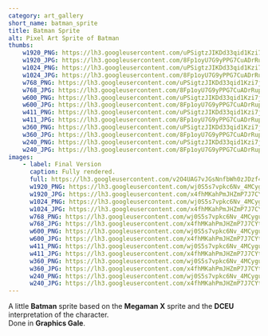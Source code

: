 ```yaml
---
category: art_gallery
short_name: batman_sprite
title: Batman Sprite
alt: Pixel Art Sprite of Batman
thumbs:
    w1920_PNG: https://lh3.googleusercontent.com/uPSigtzJIKDd33qid1Kzi7jbingm13ftCgKSDoEHUU1j_YhX7izTxBFLlAfwJ_-4m6SLQmBh9yWhviJmIclpwA6WiDt15UhyoEsZNpy0sv7z0KaYdqu_YVYwaO5cG5-uv_OCcCcp9A=w355
    w1920_JPG: https://lh3.googleusercontent.com/8Fp1oyU7G9yPPG7CuADrRupp4vCNwBUraNPzfC15LMaStu9WxmAjoRjLBbrJ0fdvbaTupNK-x-0rJBJsd9nWlUgUdXGS7hWJ_GdOGyKNaHdDRnSjnTHgMqMXiyEwbxMl10f-C_SKmA=w355
    w1024_PNG: https://lh3.googleusercontent.com/uPSigtzJIKDd33qid1Kzi7jbingm13ftCgKSDoEHUU1j_YhX7izTxBFLlAfwJ_-4m6SLQmBh9yWhviJmIclpwA6WiDt15UhyoEsZNpy0sv7z0KaYdqu_YVYwaO5cG5-uv_OCcCcp9A=w284
    w1024_JPG: https://lh3.googleusercontent.com/8Fp1oyU7G9yPPG7CuADrRupp4vCNwBUraNPzfC15LMaStu9WxmAjoRjLBbrJ0fdvbaTupNK-x-0rJBJsd9nWlUgUdXGS7hWJ_GdOGyKNaHdDRnSjnTHgMqMXiyEwbxMl10f-C_SKmA=w284
    w768_PNG: https://lh3.googleusercontent.com/uPSigtzJIKDd33qid1Kzi7jbingm13ftCgKSDoEHUU1j_YhX7izTxBFLlAfwJ_-4m6SLQmBh9yWhviJmIclpwA6WiDt15UhyoEsZNpy0sv7z0KaYdqu_YVYwaO5cG5-uv_OCcCcp9A=w213
    w768_JPG: https://lh3.googleusercontent.com/8Fp1oyU7G9yPPG7CuADrRupp4vCNwBUraNPzfC15LMaStu9WxmAjoRjLBbrJ0fdvbaTupNK-x-0rJBJsd9nWlUgUdXGS7hWJ_GdOGyKNaHdDRnSjnTHgMqMXiyEwbxMl10f-C_SKmA=w213
    w600_PNG: https://lh3.googleusercontent.com/uPSigtzJIKDd33qid1Kzi7jbingm13ftCgKSDoEHUU1j_YhX7izTxBFLlAfwJ_-4m6SLQmBh9yWhviJmIclpwA6WiDt15UhyoEsZNpy0sv7z0KaYdqu_YVYwaO5cG5-uv_OCcCcp9A=w166
    w600_JPG: https://lh3.googleusercontent.com/8Fp1oyU7G9yPPG7CuADrRupp4vCNwBUraNPzfC15LMaStu9WxmAjoRjLBbrJ0fdvbaTupNK-x-0rJBJsd9nWlUgUdXGS7hWJ_GdOGyKNaHdDRnSjnTHgMqMXiyEwbxMl10f-C_SKmA=w166
    w411_PNG: https://lh3.googleusercontent.com/uPSigtzJIKDd33qid1Kzi7jbingm13ftCgKSDoEHUU1j_YhX7izTxBFLlAfwJ_-4m6SLQmBh9yWhviJmIclpwA6WiDt15UhyoEsZNpy0sv7z0KaYdqu_YVYwaO5cG5-uv_OCcCcp9A=w114
    w411_JPG: https://lh3.googleusercontent.com/8Fp1oyU7G9yPPG7CuADrRupp4vCNwBUraNPzfC15LMaStu9WxmAjoRjLBbrJ0fdvbaTupNK-x-0rJBJsd9nWlUgUdXGS7hWJ_GdOGyKNaHdDRnSjnTHgMqMXiyEwbxMl10f-C_SKmA=w114
    w360_PNG: https://lh3.googleusercontent.com/uPSigtzJIKDd33qid1Kzi7jbingm13ftCgKSDoEHUU1j_YhX7izTxBFLlAfwJ_-4m6SLQmBh9yWhviJmIclpwA6WiDt15UhyoEsZNpy0sv7z0KaYdqu_YVYwaO5cG5-uv_OCcCcp9A=w100
    w360_JPG: https://lh3.googleusercontent.com/8Fp1oyU7G9yPPG7CuADrRupp4vCNwBUraNPzfC15LMaStu9WxmAjoRjLBbrJ0fdvbaTupNK-x-0rJBJsd9nWlUgUdXGS7hWJ_GdOGyKNaHdDRnSjnTHgMqMXiyEwbxMl10f-C_SKmA=w100
    w240_PNG: https://lh3.googleusercontent.com/uPSigtzJIKDd33qid1Kzi7jbingm13ftCgKSDoEHUU1j_YhX7izTxBFLlAfwJ_-4m6SLQmBh9yWhviJmIclpwA6WiDt15UhyoEsZNpy0sv7z0KaYdqu_YVYwaO5cG5-uv_OCcCcp9A=w66
    w240_JPG: https://lh3.googleusercontent.com/8Fp1oyU7G9yPPG7CuADrRupp4vCNwBUraNPzfC15LMaStu9WxmAjoRjLBbrJ0fdvbaTupNK-x-0rJBJsd9nWlUgUdXGS7hWJ_GdOGyKNaHdDRnSjnTHgMqMXiyEwbxMl10f-C_SKmA=w66
images:
    - label: Final Version
      caption: Fully rendered.
      full: https://lh3.googleusercontent.com/v2O4UAG7vJGsNnfbWh0zJDzf4tYXJYZ3HTjX2LVYXZDmTSm9Lxq8FG2sPfOTgz7ZINECs2Q5t1f-HFPbsXzV4zL7WC2JiMP7FOO5Z9uKMr3JauNAAL_i_7O8dmJRdTklOYaRVfmHCg=w1080-h1080
      w1920_PNG: https://lh3.googleusercontent.com/wj0S5s7vpkc6Nv_4MCyguuEQ8Eu8zdWuXiHNQjM2um224LIinRM9EseYDnfah9zBc5KllOjGNCa7y3di7o-3JM_h1G6whFJVVSM44mjptbcLLdvBCEXSkA-EwRpPRO3-OoomIUcTuQ=w850
      w1920_JPG: https://lh3.googleusercontent.com/x4fhMKahPmJHZmP7J7CYtNXt-jvYjUKAVMb7AirgRwHYhQSlrIwnDfT_PSziZfYqFszawesF14HFm7noC4k7d3Yy_8SWOPXBueHa292N9e0y74NIkvU2nuGCLJNCD_l1pYaZCrSynA=w850
      w1024_PNG: https://lh3.googleusercontent.com/wj0S5s7vpkc6Nv_4MCyguuEQ8Eu8zdWuXiHNQjM2um224LIinRM9EseYDnfah9zBc5KllOjGNCa7y3di7o-3JM_h1G6whFJVVSM44mjptbcLLdvBCEXSkA-EwRpPRO3-OoomIUcTuQ=w711
      w1024_JPG: https://lh3.googleusercontent.com/x4fhMKahPmJHZmP7J7CYtNXt-jvYjUKAVMb7AirgRwHYhQSlrIwnDfT_PSziZfYqFszawesF14HFm7noC4k7d3Yy_8SWOPXBueHa292N9e0y74NIkvU2nuGCLJNCD_l1pYaZCrSynA=w711
      w768_PNG: https://lh3.googleusercontent.com/wj0S5s7vpkc6Nv_4MCyguuEQ8Eu8zdWuXiHNQjM2um224LIinRM9EseYDnfah9zBc5KllOjGNCa7y3di7o-3JM_h1G6whFJVVSM44mjptbcLLdvBCEXSkA-EwRpPRO3-OoomIUcTuQ=w533
      w768_JPG: https://lh3.googleusercontent.com/x4fhMKahPmJHZmP7J7CYtNXt-jvYjUKAVMb7AirgRwHYhQSlrIwnDfT_PSziZfYqFszawesF14HFm7noC4k7d3Yy_8SWOPXBueHa292N9e0y74NIkvU2nuGCLJNCD_l1pYaZCrSynA=w533
      w600_PNG: https://lh3.googleusercontent.com/wj0S5s7vpkc6Nv_4MCyguuEQ8Eu8zdWuXiHNQjM2um224LIinRM9EseYDnfah9zBc5KllOjGNCa7y3di7o-3JM_h1G6whFJVVSM44mjptbcLLdvBCEXSkA-EwRpPRO3-OoomIUcTuQ=w416
      w600_JPG: https://lh3.googleusercontent.com/x4fhMKahPmJHZmP7J7CYtNXt-jvYjUKAVMb7AirgRwHYhQSlrIwnDfT_PSziZfYqFszawesF14HFm7noC4k7d3Yy_8SWOPXBueHa292N9e0y74NIkvU2nuGCLJNCD_l1pYaZCrSynA=w416
      w411_PNG: https://lh3.googleusercontent.com/wj0S5s7vpkc6Nv_4MCyguuEQ8Eu8zdWuXiHNQjM2um224LIinRM9EseYDnfah9zBc5KllOjGNCa7y3di7o-3JM_h1G6whFJVVSM44mjptbcLLdvBCEXSkA-EwRpPRO3-OoomIUcTuQ=w285
      w411_JPG: https://lh3.googleusercontent.com/x4fhMKahPmJHZmP7J7CYtNXt-jvYjUKAVMb7AirgRwHYhQSlrIwnDfT_PSziZfYqFszawesF14HFm7noC4k7d3Yy_8SWOPXBueHa292N9e0y74NIkvU2nuGCLJNCD_l1pYaZCrSynA=w285
      w360_PNG: https://lh3.googleusercontent.com/wj0S5s7vpkc6Nv_4MCyguuEQ8Eu8zdWuXiHNQjM2um224LIinRM9EseYDnfah9zBc5KllOjGNCa7y3di7o-3JM_h1G6whFJVVSM44mjptbcLLdvBCEXSkA-EwRpPRO3-OoomIUcTuQ=w250
      w360_JPG: https://lh3.googleusercontent.com/x4fhMKahPmJHZmP7J7CYtNXt-jvYjUKAVMb7AirgRwHYhQSlrIwnDfT_PSziZfYqFszawesF14HFm7noC4k7d3Yy_8SWOPXBueHa292N9e0y74NIkvU2nuGCLJNCD_l1pYaZCrSynA=w250
      w240_PNG: https://lh3.googleusercontent.com/wj0S5s7vpkc6Nv_4MCyguuEQ8Eu8zdWuXiHNQjM2um224LIinRM9EseYDnfah9zBc5KllOjGNCa7y3di7o-3JM_h1G6whFJVVSM44mjptbcLLdvBCEXSkA-EwRpPRO3-OoomIUcTuQ=w166
      w240_JPG: https://lh3.googleusercontent.com/x4fhMKahPmJHZmP7J7CYtNXt-jvYjUKAVMb7AirgRwHYhQSlrIwnDfT_PSziZfYqFszawesF14HFm7noC4k7d3Yy_8SWOPXBueHa292N9e0y74NIkvU2nuGCLJNCD_l1pYaZCrSynA=w166
---
```


A little **Batman** sprite based on the **Megaman X** sprite and the **DCEU** interpretation of the character.  
Done in **Graphics Gale**.
